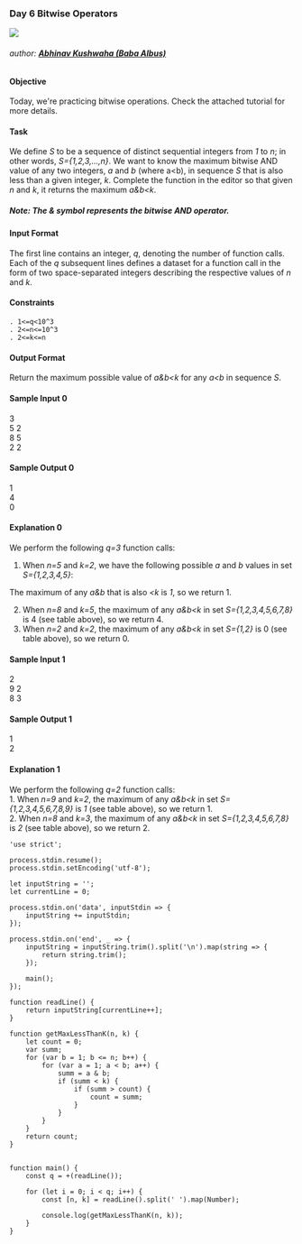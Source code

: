 ### Day 6 Bitwise Operators

![](https://hrcdn.net/hackerrank/assets/brand/h_mark_sm-9c05999c62674028552f4e813728e591.svg)
###### author: [**Abhinav Kushwaha (Baba Albus)**](http://babaalbus.com/ "http://babaalbus.com/")

#### Objective
Today, we're practicing bitwise operations. Check the attached tutorial for more details.

#### Task
We define *S* to be a sequence of distinct sequential integers from *1* to *n*; in other words, *S={1,2,3,...,n}*. 
We want to know the maximum bitwise AND value of any two integers, *a* and *b* (where a<b), in sequence *S* that 
is also less than a given integer, *k*.
Complete the function in the editor so that given *n* and *k*, it returns the maximum *a&b<k*.

##### Note: The & symbol represents the bitwise AND operator.

#### Input Format
The first line contains an integer, *q*, denoting the number of function calls. 
Each of the *q* subsequent lines defines a dataset for a function call in the form of two space-separated integers describing the respective values of *n* and *k*.

#### Constraints
	. 1<=q<10^3
	. 2<=n<=10^3
	. 2<=k<=n
	
#### Output Format
Return the maximum possible value of *a&b<k* for any *a<b* in sequence *S*.

#### Sample Input 0
3 <br>
5 2 <br>
8 5 <br>
2 2 <br>

#### Sample Output 0
1 <br>
4 <br>
0 <br>

#### Explanation 0
We perform the following *q=3* function calls:
 1. When *n=5* and *k=2*, we have the following possible *a* and *b* values in set *S={1,2,3,4,5}*:

The maximum of any *a&b* that is also *<k* is *1*, so we return 1.

 2. When *n=8* and *k=5*, the maximum of any *a&b<k* in set *S={1,2,3,4,5,6,7,8}* is 4 (see table above), so we return 4.
 3. When *n=2* and *k=2*, the maximum of any *a&b<k* in set *S={1,2}* is 0 (see table above), so we return 0.

#### Sample Input 1
2 <br>
9 2 <br>
8 3 <br>

#### Sample Output 1
1 <br>
2

#### Explanation 1
We perform the following *q=2* function calls: <br>
	1. When *n=9* and *k=2*, the maximum of any *a&b<k* in set *S={1,2,3,4,5,6,7,8,9}* is *1* (see table above), so we return 1. <br>
	2. When *n=8* and *k=3*, the maximum of any *a&b<k* in set *S={1,2,3,4,5,6,7,8}* is *2* (see table above), so we return 2.

```
'use strict';

process.stdin.resume();
process.stdin.setEncoding('utf-8');

let inputString = '';
let currentLine = 0;

process.stdin.on('data', inputStdin => {
    inputString += inputStdin;
});

process.stdin.on('end', _ => {
    inputString = inputString.trim().split('\n').map(string => {
        return string.trim();
    });
    
    main();    
});

function readLine() {
    return inputString[currentLine++];
}
```
```
function getMaxLessThanK(n, k) {
    let count = 0;
    var summ;
    for (var b = 1; b <= n; b++) {
        for (var a = 1; a < b; a++) {
            summ = a & b;
            if (summ < k) {
                if (summ > count) {
                    count = summ;  
                } 
            }
        }
    }
    return count;
}
```
```

function main() {
    const q = +(readLine());
    
    for (let i = 0; i < q; i++) {
        const [n, k] = readLine().split(' ').map(Number);
        
        console.log(getMaxLessThanK(n, k));
    }
}
```
